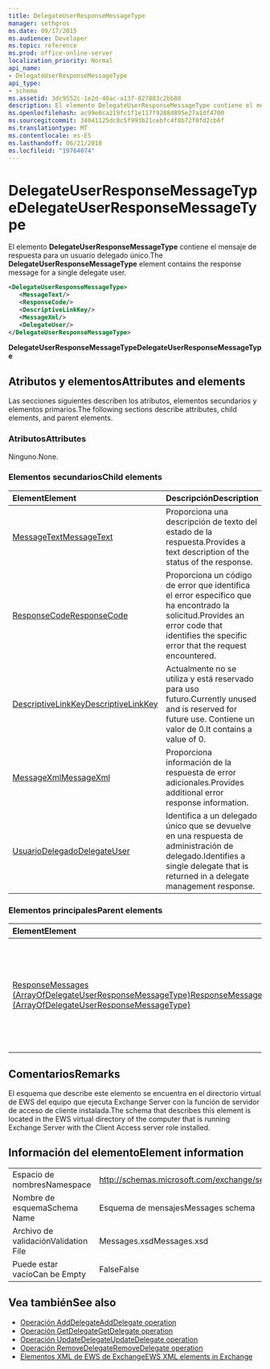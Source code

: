 ```yaml
---
title: DelegateUserResponseMessageType
manager: sethgros
ms.date: 09/17/2015
ms.audience: Developer
ms.topic: reference
ms.prod: office-online-server
localization_priority: Normal
api_name:
- DelegateUserResponseMessageType
api_type:
- schema
ms.assetid: 3dc9552c-1e2d-40ac-a137-827883c2bb88
description: El elemento DelegateUserResponseMessageType contiene el mensaje de respuesta para un usuario delegado único.
ms.openlocfilehash: ac99e0ca219fc1f1e117f9288d895e27a1df4700
ms.sourcegitcommit: 34041125dc8c5f993b21cebfc4f8b72f0fd2cb6f
ms.translationtype: MT
ms.contentlocale: es-ES
ms.lasthandoff: 06/21/2018
ms.locfileid: "19764074"
---
```

# <a name="delegateuserresponsemessagetype"></a><span data-ttu-id="5a6ae-103">DelegateUserResponseMessageType</span><span class="sxs-lookup"><span data-stu-id="5a6ae-103">DelegateUserResponseMessageType</span></span>

<span data-ttu-id="5a6ae-104">El elemento **DelegateUserResponseMessageType** contiene el mensaje de respuesta para un usuario delegado único.</span><span class="sxs-lookup"><span data-stu-id="5a6ae-104">The **DelegateUserResponseMessageType** element contains the response message for a single delegate user.</span></span> 
  
```xml
<DelegateUserResponseMessageType>
   <MessageText/>
   <ResponseCode/>
   <DescriptiveLinkKey/>
   <MessageXml/>
   <DelegateUser/>
</DelegateUserResponseMessageType>
```

<span data-ttu-id="5a6ae-105">**DelegateUserResponseMessageType**</span><span class="sxs-lookup"><span data-stu-id="5a6ae-105">**DelegateUserResponseMessageType**</span></span>

## <a name="attributes-and-elements"></a><span data-ttu-id="5a6ae-106">Atributos y elementos</span><span class="sxs-lookup"><span data-stu-id="5a6ae-106">Attributes and elements</span></span>

<span data-ttu-id="5a6ae-107">Las secciones siguientes describen los atributos, elementos secundarios y elementos primarios.</span><span class="sxs-lookup"><span data-stu-id="5a6ae-107">The following sections describe attributes, child elements, and parent elements.</span></span>
  
### <a name="attributes"></a><span data-ttu-id="5a6ae-108">Atributos</span><span class="sxs-lookup"><span data-stu-id="5a6ae-108">Attributes</span></span>

<span data-ttu-id="5a6ae-109">Ninguno.</span><span class="sxs-lookup"><span data-stu-id="5a6ae-109">None.</span></span>
  
### <a name="child-elements"></a><span data-ttu-id="5a6ae-110">Elementos secundarios</span><span class="sxs-lookup"><span data-stu-id="5a6ae-110">Child elements</span></span>

|<span data-ttu-id="5a6ae-111">**Element**</span><span class="sxs-lookup"><span data-stu-id="5a6ae-111">**Element**</span></span>|<span data-ttu-id="5a6ae-112">**Descripción**</span><span class="sxs-lookup"><span data-stu-id="5a6ae-112">**Description**</span></span>|
|:-----|:-----|
|[<span data-ttu-id="5a6ae-113">MessageText</span><span class="sxs-lookup"><span data-stu-id="5a6ae-113">MessageText</span></span>](messagetext.md) <br/> |<span data-ttu-id="5a6ae-114">Proporciona una descripción de texto del estado de la respuesta.</span><span class="sxs-lookup"><span data-stu-id="5a6ae-114">Provides a text description of the status of the response.</span></span>  <br/> |
|[<span data-ttu-id="5a6ae-115">ResponseCode</span><span class="sxs-lookup"><span data-stu-id="5a6ae-115">ResponseCode</span></span>](responsecode.md) <br/> |<span data-ttu-id="5a6ae-116">Proporciona un código de error que identifica el error específico que ha encontrado la solicitud.</span><span class="sxs-lookup"><span data-stu-id="5a6ae-116">Provides an error code that identifies the specific error that the request encountered.</span></span>  <br/> |
|[<span data-ttu-id="5a6ae-117">DescriptiveLinkKey</span><span class="sxs-lookup"><span data-stu-id="5a6ae-117">DescriptiveLinkKey</span></span>](descriptivelinkkey.md) <br/> |<span data-ttu-id="5a6ae-118">Actualmente no se utiliza y está reservado para uso futuro.</span><span class="sxs-lookup"><span data-stu-id="5a6ae-118">Currently unused and is reserved for future use.</span></span> <span data-ttu-id="5a6ae-119">Contiene un valor de 0.</span><span class="sxs-lookup"><span data-stu-id="5a6ae-119">It contains a value of 0.</span></span>  <br/> |
|[<span data-ttu-id="5a6ae-120">MessageXml</span><span class="sxs-lookup"><span data-stu-id="5a6ae-120">MessageXml</span></span>](messagexml.md) <br/> |<span data-ttu-id="5a6ae-121">Proporciona información de la respuesta de error adicionales.</span><span class="sxs-lookup"><span data-stu-id="5a6ae-121">Provides additional error response information.</span></span>  <br/> |
|[<span data-ttu-id="5a6ae-122">UsuarioDelegado</span><span class="sxs-lookup"><span data-stu-id="5a6ae-122">DelegateUser</span></span>](delegateuser.md) <br/> |<span data-ttu-id="5a6ae-123">Identifica a un delegado único que se devuelve en una respuesta de administración de delegado.</span><span class="sxs-lookup"><span data-stu-id="5a6ae-123">Identifies a single delegate that is returned in a delegate management response.</span></span>  <br/> |
   
### <a name="parent-elements"></a><span data-ttu-id="5a6ae-124">Elementos principales</span><span class="sxs-lookup"><span data-stu-id="5a6ae-124">Parent elements</span></span>

|<span data-ttu-id="5a6ae-125">**Element**</span><span class="sxs-lookup"><span data-stu-id="5a6ae-125">**Element**</span></span>|<span data-ttu-id="5a6ae-126">**Descripción**</span><span class="sxs-lookup"><span data-stu-id="5a6ae-126">**Description**</span></span>|
|:-----|:-----|
|[<span data-ttu-id="5a6ae-127">ResponseMessages (ArrayOfDelegateUserResponseMessageType)</span><span class="sxs-lookup"><span data-stu-id="5a6ae-127">ResponseMessages (ArrayOfDelegateUserResponseMessageType)</span></span>](responsemessages-arrayofdelegateuserresponsemessagetype.md) <br/> |<span data-ttu-id="5a6ae-128">Contiene los mensajes de respuesta para una solicitud de administración de servicios Web de Exchange delegado.</span><span class="sxs-lookup"><span data-stu-id="5a6ae-128">Contains the response messages for an Exchange Web Services delegate management request.</span></span>  <br/> |
   
## <a name="remarks"></a><span data-ttu-id="5a6ae-129">Comentarios</span><span class="sxs-lookup"><span data-stu-id="5a6ae-129">Remarks</span></span>

<span data-ttu-id="5a6ae-130">El esquema que describe este elemento se encuentra en el directorio virtual de EWS del equipo que ejecuta Exchange Server con la función de servidor de acceso de cliente instalada.</span><span class="sxs-lookup"><span data-stu-id="5a6ae-130">The schema that describes this element is located in the EWS virtual directory of the computer that is running Exchange Server with the Client Access server role installed.</span></span>
  
## <a name="element-information"></a><span data-ttu-id="5a6ae-131">Información del elemento</span><span class="sxs-lookup"><span data-stu-id="5a6ae-131">Element information</span></span>

|||
|:-----|:-----|
|<span data-ttu-id="5a6ae-132">Espacio de nombres</span><span class="sxs-lookup"><span data-stu-id="5a6ae-132">Namespace</span></span>  <br/> |http://schemas.microsoft.com/exchange/services/2006/messages  <br/> |
|<span data-ttu-id="5a6ae-133">Nombre de esquema</span><span class="sxs-lookup"><span data-stu-id="5a6ae-133">Schema Name</span></span>  <br/> |<span data-ttu-id="5a6ae-134">Esquema de mensajes</span><span class="sxs-lookup"><span data-stu-id="5a6ae-134">Messages schema</span></span>  <br/> |
|<span data-ttu-id="5a6ae-135">Archivo de validación</span><span class="sxs-lookup"><span data-stu-id="5a6ae-135">Validation File</span></span>  <br/> |<span data-ttu-id="5a6ae-136">Messages.xsd</span><span class="sxs-lookup"><span data-stu-id="5a6ae-136">Messages.xsd</span></span>  <br/> |
|<span data-ttu-id="5a6ae-137">Puede estar vacío</span><span class="sxs-lookup"><span data-stu-id="5a6ae-137">Can be Empty</span></span>  <br/> |<span data-ttu-id="5a6ae-138">False</span><span class="sxs-lookup"><span data-stu-id="5a6ae-138">False</span></span>  <br/> |
   
## <a name="see-also"></a><span data-ttu-id="5a6ae-139">Vea también</span><span class="sxs-lookup"><span data-stu-id="5a6ae-139">See also</span></span>

- [<span data-ttu-id="5a6ae-140">Operación AddDelegate</span><span class="sxs-lookup"><span data-stu-id="5a6ae-140">AddDelegate operation</span></span>](adddelegate-operation.md)  
- [<span data-ttu-id="5a6ae-141">Operación GetDelegate</span><span class="sxs-lookup"><span data-stu-id="5a6ae-141">GetDelegate operation</span></span>](getdelegate-operation.md) 
- [<span data-ttu-id="5a6ae-142">Operación UpdateDelegate</span><span class="sxs-lookup"><span data-stu-id="5a6ae-142">UpdateDelegate operation</span></span>](updatedelegate-operation.md)  
- [<span data-ttu-id="5a6ae-143">Operación RemoveDelegate</span><span class="sxs-lookup"><span data-stu-id="5a6ae-143">RemoveDelegate operation</span></span>](removedelegate-operation.md)
- [<span data-ttu-id="5a6ae-144">Elementos XML de EWS de Exchange</span><span class="sxs-lookup"><span data-stu-id="5a6ae-144">EWS XML elements in Exchange</span></span>](ews-xml-elements-in-exchange.md)

